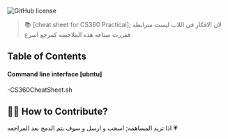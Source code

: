 ![GitHub license](https://img.shields.io/badge/license-MIT-blue.svg)
> 📚 [cheat sheet for CS360 Practical]; لان الافكار في اللاب ليست مترابطه فقررت صناعه هذه الملاحضه كمرجع اسرع




##  Table of Contents
#### Command line interface [ubntu]
-CS360CheatSheet.sh

## 🙌🏼 How to Contribute?
اذا تريد المساهمه; اسحب و ارسل و سوف يتم الدمج بعد المراجعه 💗  

